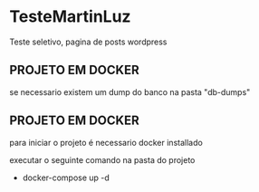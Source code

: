 # TesteMartinLuz
Teste seletivo, pagina de posts wordpress

## PROJETO EM DOCKER
se necessario existem um dump do banco na pasta "db-dumps"

## PROJETO EM DOCKER
para iniciar o projeto é necessario docker installado

executar o seguinte comando na pasta do projeto

* docker-compose up -d
